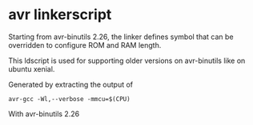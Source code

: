 avr linkerscript
================

Starting from avr-binutils 2.26, the linker defines symbol that can be
overridden to configure ROM and RAM length.

This ldscript is used for supporting older versions on avr-binutils like on
ubuntu xenial.

Generated by extracting the output of

    avr-gcc -Wl,--verbose -mmcu=$(CPU)

With avr-binutils 2.26
